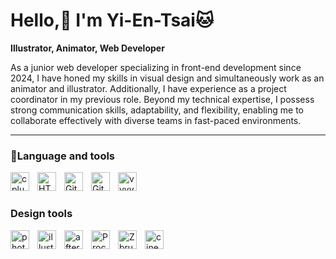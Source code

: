 # Hello,👋 I'm Yi-En-Tsai🐱

**Illustrator, Animator, Web Developer**

As a junior web developer specializing in front-end development since 2024, I have honed my skills in visual design and simultaneously work as an animator and illustrator. Additionally, I have experience as a project coordinator in my previous role. Beyond my technical expertise, I possess strong communication skills, adaptability, and flexibility, enabling me to collaborate effectively with diverse teams in fast-paced environments.

---

### 👾Language and tools

<img align="left" alt="cplusplus" width="30px" style="padding-right:10px;"  src="https://cdn.jsdelivr.net/gh/devicons/devicon@latest/icons/cplusplus/cplusplus-original.svg" />
<img align="left" alt="HTML" width="30px" style="padding-right:10px;" src="https://cdn.jsdelivr.net/gh/devicons/devicon/icons/html5/html5-plain.svg" />
<img align="left" alt="Git" width="30px" style="padding-right:10px;" src="https://cdn.jsdelivr.net/gh/devicons/devicon/icons/git/git-original.svg" />
<img align="left" alt="GitHub" width="30px" style="padding-right:10px;" src="https://cdn.jsdelivr.net/gh/devicons/devicon/icons/github/github-original.svg" />
<img align="left" alt="vvvv" width="30px" style="padding-right:10px;" src="https://encrypted-tbn0.gstatic.com/images?q=tbn:ANd9GcToy8FZfle8NnCkloP1aJb1Qu6ikx-Jq7t3RJBfmLzCwfjiqD_zpVoWz54MchS-xIpNI3Q&usqp=CAU">
<br />

#

### Design tools

<img align="left" alt="photoshop" width="30px" style="padding-right:10px;"  src="https://cdn.jsdelivr.net/gh/devicons/devicon@latest/icons/photoshop/photoshop-original.svg" />
<img align="left" alt="illustrator" width="30px" style="padding-right:10px;"  src="https://cdn.jsdelivr.net/gh/devicons/devicon@latest/icons/illustrator/illustrator-plain.svg" />
<img align="left" alt="afteraffects" width="30px" style="padding-right:10px;"  src="https://cdn.jsdelivr.net/gh/devicons/devicon@latest/icons/aftereffects/aftereffects-original.svg" />      
<img align="left" alt="Procreate" width="30px" style="padding-right:10px;"  src="https://i.pinimg.com/originals/a0/c5/2a/a0c52a9161464b1736c6ff00cf49d81f.png">
<img align="left" alt="Zbrush" width="30px" style="padding-right:10px;"  src="https://upload.wikimedia.org/wikipedia/en/c/c6/Pixologic_ZBrush_Logo.png">
<img align="left" alt="cinema4d" width="30px" style="padding-right:10px;"  src="https://upload.wikimedia.org/wikipedia/uk/5/5b/Cinema_4D_logo.png">
<br />
